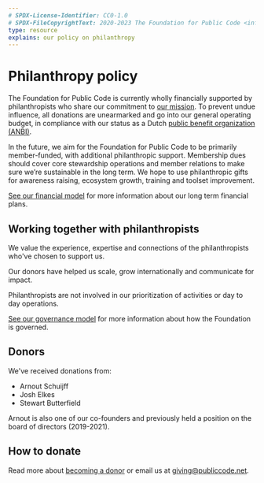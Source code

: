 ```yaml
---
# SPDX-License-Identifier: CC0-1.0
# SPDX-FileCopyrightText: 2020-2023 The Foundation for Public Code <info@publiccode.net>
type: resource
explains: our policy on philanthropy
---
```


# Philanthropy policy

The Foundation for Public Code is currently wholly financially supported by philanthropists who share our commitment to [our mission](https://about.publiccode.net/organization/mission.html). To prevent undue influence, all donations are unearmarked and go into our general operating budget, in compliance with our status as a Dutch [public benefit organization (ANBI)](https://www.belastingdienst.nl/wps/wcm/connect/bldcontenten/belastingdienst/business/business-public-benefit-organisations/public_benefit_organisations/public_benefit_organisations).

In the future, we aim for the Foundation for Public Code to be primarily member-funded, with additional philanthropic support. Membership dues should cover core stewardship operations and member relations to make sure we’re sustainable in the long term. We hope to use philanthropic gifts for awareness raising, ecosystem growth, training and toolset improvement.

[See our financial model](https://about.publiccode.net/organization/financial-model.html) for more information about our long term financial plans.

## Working together with philanthropists

We value the experience, expertise and connections of the philanthropists who've chosen to support us.

Our donors have helped us scale, grow internationally and communicate for impact.

Philanthropists are not involved in our prioritization of activities or day to day operations.

[See our governance model](https://about.publiccode.net/organization/governance-model.html) for more information about how the Foundation is governed.

## Donors

We've received donations from:

* Arnout Schuijff
* Josh Elkes
* Stewart Butterfield

Arnout is also one of our co-founders and previously held a position on the board of directors (2019-2021).

## How to donate

Read more about [becoming a donor](https://about.publiccode.net/CONTRIBUTING.html#institutional-giving-and-philanthropy) or email us at <giving@publiccode.net>.
